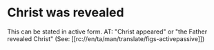 # Christ was revealed

This can be stated in active form. AT: "Christ appeared" or "the Father revealed Christ" (See: [[rc://en/ta/man/translate/figs-activepassive]])

